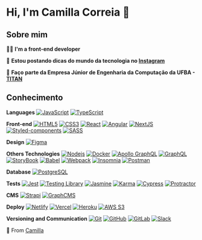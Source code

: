 # Hi, I'm Camilla Correia :sunflower:

## Sobre mim

:woman_technologist: <strong>I'm a front-end developer</strong>

:page_with_curl: **Estou postando dicas do mundo da tecnologia no [Instagram](https://www.instagram.com/codemilla/)**

:raising_hand: **Faço parte da Empresa Júnior de Engenharia da Computação da UFBA - [TITAN](https://titanci.com.br/)**

## Conhecimento

**Languages**
[![JavaScript](https://img.shields.io/badge/-JavaScript-black?style=flat-square&logo=javascript&link=https://github.com/camillacorreia/)](https://github.com/camillacorreia/)
[![TypeScript](https://img.shields.io/badge/-TypeScript-59C0EA?style=flat-square&logo=typescript&link=https://github.com/camillacorreia/)](https://github.com/camillacorreia/)

**Front-end**
[![HTML5](https://img.shields.io/badge/-HTML5-E34F26?style=flat-square&logo=html5&logoColor=white&link=https://github.com/camillacorreia/)](https://github.com/camillacorreia/)
[![CSS3](https://img.shields.io/badge/-CSS3-1572B6?style=flat-square&logo=css3&link=https://github.com/camillacorreia/)](https://github.com/camillacorreia/)
[![React](https://img.shields.io/badge/-React-black?style=flat-square&logo=react&link=https://github.com/camillacorreia/)](https://github.com/camillacorreia/)
[![Angular](https://img.shields.io/badge/-Angular-black?style=flat-square&logo=angular&link=https://github.com/camillacorreia/)](https://github.com/camillacorreia/)
[![NextJS](https://img.shields.io/badge/-NextJS-black?style=flat-square&logo=Next.js&link=https://github.com/camillacorreia/)](https://github.com/camillacorreia/)
[![Styled-components](https://img.shields.io/badge/-Styled%20Components-pink?style=flat-square&logo=styled-components)](https://github.com/camillacorreia/)
[![SASS](https://img.shields.io/badge/-SASS-ed9ac2?style=flat-square&logo=sass)](https://github.com/camillacorreia/)


**Design**
[![Figma](https://img.shields.io/badge/-Figma-ffbaba?style=flat-square&logo=figma)](https://github.com/camillacorreia/)

**Others Technologies**
[![Nodejs](https://img.shields.io/badge/-Nodejs-black?style=flat-square&logo=Node.js&link=https://github.com/camillacorreia/)](https://github.com/camillacorreia/)
[![Docker](https://img.shields.io/badge/-Docker-black?style=flat-square&logo=docker&link=https://github.com/camillacorreia/)](https://github.com/camillacorreia/)
[![Apollo GraphQL](https://img.shields.io/badge/-Apollo%20GraphQL-311C87?style=flat-square&logo=apollo-graphql&link=https://github.com/camillacorreia/)](https://github.com/camillacorreia/)
[![GraphQL](https://img.shields.io/badge/-GraphQL-E10098?style=flat-square&logo=graphql&link=https://github.com/camillacorreia/)](https://github.com/camillacorreia/)
[![StoryBook](https://img.shields.io/badge/-Storybook-DBDBE0?style=flat-square&logo=Storybook&link=https://github.com/camillacorreia/)](https://github.com/camillacorreia/)
[![Babel](https://img.shields.io/badge/-Babel-F5C30F?style=flat-square&logo=Babel&link=https://github.com/camillacorreia/)](https://github.com/camillacorreia/)
[![Webpack](https://img.shields.io/badge/-Webpack-86A7DC?style=flat-square&logo=Webpack&link=https://github.com/camillacorreia/)](https://github.com/camillacorreia/)
[![Insomnia](https://img.shields.io/badge/-Insomnia-5849BE?style=flat-square&logo=Insomnia&link=https://github.com/camillacorreia/)](https://github.com/camillacorreia/)
[![Postman](https://img.shields.io/badge/-Postman-DBDBE0?style=flat-square&logo=Postman&link=https://github.com/camillacorreia/)](https://github.com/camillacorreia/)

**Database**
[![PostgreSQL](https://img.shields.io/badge/-PostgreSQL-336791?style=flat-square&logo=postgresql&link=https://github.com/camillacorreia/)](https://github.com/camillacorreia/)

**Tests**
[![Jest](https://img.shields.io/badge/-Jest-D36D9D?style=flat-square&logo=jest&link=https://github.com/camillacorreia/)](https://github.com/camillacorreia/)
[![Testing Library](https://img.shields.io/badge/-Testing%20Library-434959?style=flat-square&logo=testing-library&link=https://github.com/camillacorreia/)](https://github.com/camillacorreia/)
[![Jasmine](https://img.shields.io/badge/-Jasmine-434959?style=flat-square&logo=jasmine&link=https://github.com/camillacorreia/)](https://github.com/camillacorreia/)
[![Karma](https://img.shields.io/badge/-Karma-434959?style=flat-square&logo=karma&link=https://github.com/camillacorreia/)](https://github.com/camillacorreia/)
[![Cypress](https://img.shields.io/badge/-Cypress-434959?style=flat-square&logo=cypress&link=https://github.com/camillacorreia/)](https://github.com/camillacorreia/)
[![Protractor](https://img.shields.io/badge/-Protractor-434959?style=flat-square&logo=protractor&link=https://github.com/camillacorreia/)](https://github.com/camillacorreia/)

**CMS**
[![Strapi](https://img.shields.io/badge/-Strapi-8E75FF?style=flat-square&logo=Strapi&link=https://github.com/camillacorreia/)](https://github.com/camillacorreia/)
[![GraphCMS](https://img.shields.io/badge/-GraphCMS-141518?style=flat-square&logo=graphcms&link=https://github.com/camillacorreia/)](https://github.com/camillacorreia/)

**Deploy**
[![Netlify](https://img.shields.io/badge/-Netlify-DBDBE0?style=flat-square&logo=netlify)](https://github.com/camillacorreia/)
[![Vercel](https://img.shields.io/badge/-Vercel-141518?style=flat-square&logo=vercel)](https://github.com/camillacorreia/)
[![Heroku](https://img.shields.io/badge/-Heroku-9994CD?style=flat-square&logo=heroku)](https://github.com/camillacorreia/)
[![AWS S3](https://img.shields.io/badge/-AWS%20S3-DBDBE0?style=flat-square&logo=amazon)](https://github.com/camillacorreia/)

**Versioning and Communication**
[![Git](https://img.shields.io/badge/-Git-black?style=flat-square&logo=git&link=https://github.com/camillacorreia/)](https://github.com/camillacorreia/)
[![GitHub](https://img.shields.io/badge/-GitHub-181717?style=flat-square&logo=github&link=https://github.com/camillacorreia/)](https://github.com/camillacorreia/)
[![GitLab](https://img.shields.io/badge/-GitLab-FCA121?style=flat-square&logo=gitlab&link=https://github.com/camillacorreia/)](https://github.com/camillacorreia/)
[![Slack](https://img.shields.io/badge/-Slack-4A154B?style=flat-square&logo=Slack&link=https://github.com/camillacorreia/)](https://github.com/camillacorreia/)

:rocket: From [Camilla](https://github.com/camillacorreia)
